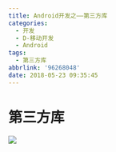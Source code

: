 ```yaml
---
title: Android开发之——第三方库
categories:
  - 开发
  - D-移动开发
  - Android
tags:
  - 第三方库
abbrlink: '96268048'
date: 2018-05-23 09:35:45
---
```


# 第三方库
![][1]


[1]: https://jsd.onmicrosoft.cn/gh/PGzxc/CDN/blog-image/android-libraries.png